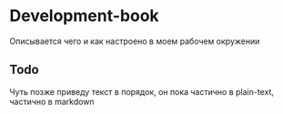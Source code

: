 Development-book
================

Описывается чего и как настроено в моем рабочем окружении

## Todo
Чуть позже приведу текст в порядок, он пока частично в plain-text, частично в markdown